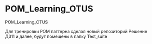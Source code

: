 # POM_Learning_OTUS
 POM_Learning_OTUS
 
 Для тренировки POM паттерна сделал новый репозиторий
 Решение ДЗ11 и далее, будут помещены в папку Test_suite
